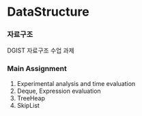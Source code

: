 ﻿# DataStructure


### 자료구조
DGIST 자료구조 수업 과제

### Main Assignment
1. Experimental analysis and time evaluation
2. Deque, Expression evaluation
3. TreeHeap
4. SkipList
